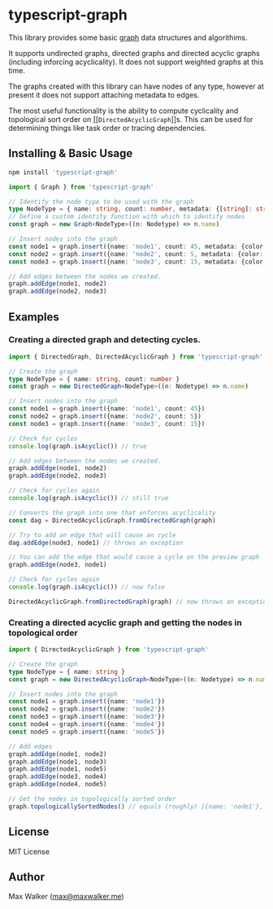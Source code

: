 # typescript-graph

This library provides some basic [graph](https://en.wikipedia.org/wiki/Graph_(discrete_mathematics)) data structures and algorithims.

It supports undirected graphs, directed graphs and directed acyclic graphs (including inforcing acyclicality). It does not support weighted graphs at this time.

The graphs created with this library can have nodes of any type, however at present it does not support attaching metadata to edges.

The most useful functionality is the ability to compute cyclicality and topological sort order on [[`DirectedAcyclicGraph`]]s. This can be used for determining things like task order or tracing dependencies. 

## Installing & Basic Usage

```bash
npm install 'typescript-graph'
```

```typescript
import { Graph } from 'typescript-graph'

// Identify the node type to be used with the graph
type NodeType = { name: string, count: number, metadata: {[string]: string} }
// Define a custom identity function with which to identify nodes
const graph = new Graph<NodeType>((n: Nodetype) => n.name)

// Insert nodes into the graph
const node1 = graph.insert({name: 'node1', count: 45, metadata: {color: 'green'}})
const node2 = graph.insert({name: 'node2', count: 5, metadata: {color: 'red', style: 'normal'}})
const node3 = graph.insert({name: 'node3', count: 15, metadata: {color: 'blue', size: 'large'}})

// Add edges between the nodes we created.
graph.addEdge(node1, node2)
graph.addEdge(node2, node3)
```

## Examples

### Creating a directed graph and detecting cycles.

```typescript
import { DirectedGraph, DirectedAcyclicGraph } from 'typescript-graph'

// Create the graph
type NodeType = { name: string, count: number }
const graph = new DirectedGraph<NodeType>((n: Nodetype) => n.name)

// Insert nodes into the graph
const node1 = graph.insert({name: 'node1', count: 45})
const node2 = graph.insert({name: 'node2', count: 5})
const node3 = graph.insert({name: 'node3', count: 15})

// Check for cycles
console.log(graph.isAcyclic()) // true

// Add edges between the nodes we created.
graph.addEdge(node1, node2)
graph.addEdge(node2, node3)

// Check for cycles again
console.log(graph.isAcyclic()) // still true

// Converts the graph into one that enforces acyclicality
const dag = DirectedAcyclicGraph.fromDirectedGraph(graph)

// Try to add an edge that will cause an cycle
dag.addEdge(node3, node1) // throws an exception

// You can add the edge that would cause a cycle on the preview graph
graph.addEdge(node3, node1)

// Check for cycles again
console.log(graph.isAcyclic()) // now false

DirectedAcyclicGraph.fromDirectedGraph(graph) // now throws an exception because graph is not acyclic
```

### Creating a directed acyclic graph and getting the nodes in topological order

```typescript
import { DirectedAcyclicGraph } from 'typescript-graph'

// Create the graph
type NodeType = { name: string }
const graph = new DirectedAcyclicGraph<NodeType>((n: Nodetype) => n.name)

// Insert nodes into the graph
const node1 = graph.insert({name: 'node1'})
const node2 = graph.insert({name: 'node2'})
const node3 = graph.insert({name: 'node3'})
const node4 = graph.insert({name: 'node4'})
const node5 = graph.insert({name: 'node5'})

// Add edges
graph.addEdge(node1, node2)
graph.addEdge(node1, node3)
graph.addEdge(node1, node5)
graph.addEdge(node3, node4)
graph.addEdge(node4, node5)

// Get the nodes in topologically sorted order
graph.topologicallySortedNodes() // equals (roughly) [{name: 'node1'}, {name: 'node2'}, {name: 'node3'}, {name: 'node4'}, {name: 'node5'}]
```

## License
MIT License

## Author
Max Walker (max@maxwalker.me)
